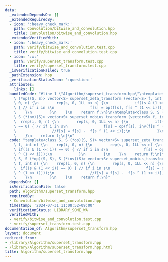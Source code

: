 ```yaml
---
data:
  _extendedDependsOn: []
  _extendedRequiredBy:
  - icon: ':heavy_check_mark:'
    path: Convolution/bitwise_and_convolution.hpp
    title: Convolution/bitwise_and_convolution.hpp
  _extendedVerifiedWith:
  - icon: ':heavy_check_mark:'
    path: verify/bitwise_and_convolution.test.cpp
    title: verify/bitwise_and_convolution.test.cpp
  - icon: ':x:'
    path: verify/superset_transform.test.cpp
    title: verify/superset_transform.test.cpp
  _isVerificationFailed: true
  _pathExtension: hpp
  _verificationStatusIcon: ':question:'
  attributes:
    links: []
  bundledCode: "#line 1 \"Algorithm/superset_transform.hpp\"\ntemplate<class S, S\
    \ (*op)(S, S)> vector<S> superset_zeta_transform (vector<S> f, int n) {\n    rep(i,\
    \ 0, n) {\n        rep(s, 0, 1LL << n) {\n            if((s & (1 << i)) == 0)\
    \ { // if i in s\n                f[s] = op(f[s], f[s ^ (1 << i)]);\n        \
    \    }\n        }\n    }\n    return f;\n}\n\ntemplate<class S, S (*op)(S, S),\
    \ S (*inv)(S)> vector<S> superset_mobius_transform (vector<S> f, int n) {\n  \
    \  rrep(i, 0, n) {\n        rep(s, 0, 1LL << n) {\n            if((s & (1 << i))\
    \ == 0) { // if i in s\n                f[s] = op(f[s], inv(f[s ^ (1 << i)]));\n\
    \                //f[s] = f[s] -  f[s ^ (1 << i)];\n            }\n        }\n\
    \    }\n    return f;\n}\n"
  code: "template<class S, S (*op)(S, S)> vector<S> superset_zeta_transform (vector<S>\
    \ f, int n) {\n    rep(i, 0, n) {\n        rep(s, 0, 1LL << n) {\n           \
    \ if((s & (1 << i)) == 0) { // if i in s\n                f[s] = op(f[s], f[s\
    \ ^ (1 << i)]);\n            }\n        }\n    }\n    return f;\n}\n\ntemplate<class\
    \ S, S (*op)(S, S), S (*inv)(S)> vector<S> superset_mobius_transform (vector<S>\
    \ f, int n) {\n    rrep(i, 0, n) {\n        rep(s, 0, 1LL << n) {\n          \
    \  if((s & (1 << i)) == 0) { // if i in s\n                f[s] = op(f[s], inv(f[s\
    \ ^ (1 << i)]));\n                //f[s] = f[s] -  f[s ^ (1 << i)];\n        \
    \    }\n        }\n    }\n    return f;\n}"
  dependsOn: []
  isVerificationFile: false
  path: Algorithm/superset_transform.hpp
  requiredBy:
  - Convolution/bitwise_and_convolution.hpp
  timestamp: '2024-07-31 11:08:52+09:00'
  verificationStatus: LIBRARY_SOME_WA
  verifiedWith:
  - verify/bitwise_and_convolution.test.cpp
  - verify/superset_transform.test.cpp
documentation_of: Algorithm/superset_transform.hpp
layout: document
redirect_from:
- /library/Algorithm/superset_transform.hpp
- /library/Algorithm/superset_transform.hpp.html
title: Algorithm/superset_transform.hpp
---
```

